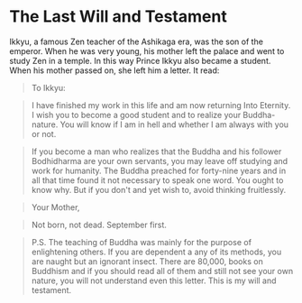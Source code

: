 # The Last Will and Testament

Ikkyu, a famous Zen teacher of the Ashikaga era, was the son of the emperor. When he was very young, his mother left the palace and went to study Zen in a temple. In this way Prince Ikkyu also became a student. When his mother passed on, she left him a letter. It read:

> To Ikkyu:

> I have finished my work in this life and am now returning Into Eternity. I wish you to become a good student and to realize your Buddha-nature. You will know if I am in hell and whether I am always with you or not.

> If you become a man who realizes that the Buddha and his follower Bodhidharma are your own servants, you may leave off studying and work for humanity. The Buddha preached for forty-nine years and in all that time found it not necessary to speak one word. You ought to know why. But if you don't and yet wish to, avoid thinking fruitlessly.

> Your Mother,

> Not born, not dead. September first.

> P.S. The teaching of Buddha was mainly for the purpose of enlightening others. If you are dependent a any of its methods, you are naught but an ignorant insect. There are 80,000, books on Buddhism and if you should read all of them and still not see your own nature, you will not understand even this letter. This is my will and testament.
